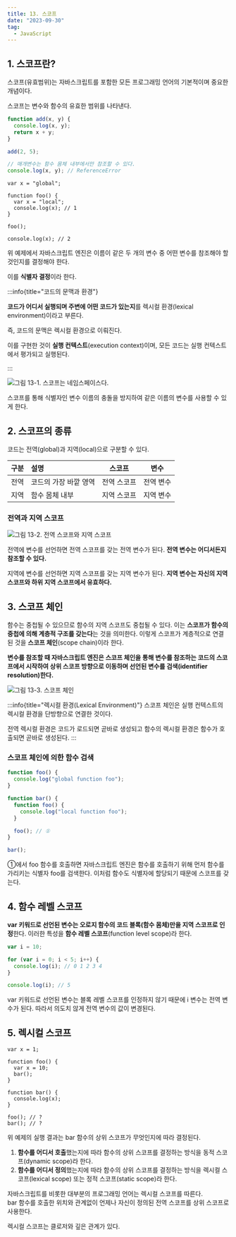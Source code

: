 ```yaml
---
title: 13. 스코프
date: "2023-09-30"
tag:
  - JavaScript
---
```


## 1. 스코프란?

스코프(유효범위)는 자바스크립트를 포함한 모든 프로그래밍 언어의 기본적이며 중요한 개념이다.

스코프는 변수와 함수의 유효한 범위를 나타낸다.

```js
function add(x, y) {
  console.log(x, y);
  return x + y;
}

add(2, 5);

// 매개변수는 함수 몸체 내부에서만 참조할 수 있다.
console.log(x, y); // ReferenceError
```

<!-- end -->

```js:실행_결과는?
var x = "global";

function foo() {
  var x = "local";
  console.log(x); // 1
}

foo();

console.log(x); // 2
```

위 예제에서 자바스크립트 엔진은 이름이 같은 두 개의 변수 중 어떤 변수를 참조해야 할 것인지를 결정해야 한다.

이를 **식별자 결정**이라 한다.

:::info{title="코드의 문맥과 환경"}

**코드가 어디서 실행되며 주변에 어떤 코드가 있는지**를 렉시컬 환경(lexical environment)이라고 부른다.

즉, 코드의 문맥은 렉시컬 환경으로 이뤄진다.

이를 구현한 것이 **실행 컨텍스트**(execution context)이며, 모든 코드는 실행 컨텍스트에서 평가되고 실행된다.

:::

![그림 13-1. 스코프는 네임스페이스다.](https://github.com/Zamoca42/blog/assets/96982072/fcc775d7-ca4d-47d6-a12a-348b4c4453af)

스코프를 통해 식별자인 변수 이름의 충돌을 방지하여 같은 이름의 변수를 사용할 수 있게 한다.

## 2. 스코프의 종류

코드는 전역(global)과 지역(local)으로 구분할 수 있다.

| 구분 | 설명                  |   스코프    |   변수    |
| :--- | :-------------------- | :---------: | :-------: |
| 전역 | 코드의 가장 바깥 영역 | 전역 스코프 | 전역 변수 |
| 지역 | 함수 몸체 내부        | 지역 스코프 | 지역 변수 |

### 전역과 지역 스코프

![그림 13-2. 전역 스코프와 지역 스코프](https://github.com/Zamoca42/blog/assets/96982072/21f35c27-627a-4eea-a568-59dcd1646a1a)

전역에 변수를 선언하면 전역 스코프를 갖는 전역 변수가 된다. **전역 변수는 어디서든지 참조할 수 있다.**

지역에 변수를 선언하면 지역 스코프를 갖는 지역 변수가 된다. **지역 변수는 자신의 지역 스코프와 하위 지역 스코프에서 유효하다.**

## 3. 스코프 체인

함수는 중첩될 수 있으므로 함수의 지역 스코프도 중첩될 수 있다. 이는 **스코프가 함수의 중첩에 의해 계층적 구조를 갖는다**는 것을 의미한다.
이렇게 스코프가 계층적으로 연결된 것을 **스코프 체인**(scope chain)이라 한다.

**변수를 참조할 때 자바스크립트 엔진은 스코프 체인을 통해 변수를 참조하는 코드의 스코프에서 시작하여 상위 스코프 방향으로 이동하며 선언된 변수를 검색(identifier resolution)한다.**

![그림 13-3. 스코프 체인](https://github.com/Zamoca42/blog/assets/96982072/a223a352-c648-403a-8fbe-c0a793a22055)

:::info{title="렉시컬 환경(Lexical Environment)"}
스코프 체인은 실행 컨텍스트의 렉시컬 환경을 단방향으로 연결한 것이다.

전역 렉시컬 환경은 코드가 로드되면 곧바로 생성되고 함수의 렉시컬 환경은 함수가 호출되면 곧바로 생성된다.
:::

### 스코프 체인에 의한 함수 검색

```js
function foo() {
  console.log("global function foo");
}

function bar() {
  function foo() {
    console.log("local function foo");
  }

  foo(); // ①
}

bar();
```

①에서 foo 함수를 호출하면 자바스크립트 엔진은 함수를 호출하기 위해 먼저 함수를 가리키는 식별자 foo를 검색한다. 이처럼 함수도 식별자에 할당되기 때문에 스코프를 갖는다.

## 4. 함수 레벨 스코프

**var 키워드로 선언된 변수는 오로지 함수의 코드 블록(함수 몸체)만을 지역 스코프로 인정**한다.
이러한 특성을 **함수 레벨 스코프**(function level scope)라 한다.

```js
var i = 10;

for (var i = 0; i < 5; i++) {
  console.log(i); // 0 1 2 3 4
}

console.log(i); // 5
```

var 키워드로 선언된 변수는 블록 레벨 스코프를 인정하지 않기 때문에 i 변수는 전역 변수가 된다. 따라서 의도치 않게 전역 변수의 값이 변경된다.

## 5. 렉시컬 스코프

```js:다음을_실행_해보자
var x = 1;

function foo() {
  var x = 10;
  bar();
}

function bar() {
  console.log(x);
}

foo(); // ?
bar(); // ?
```

위 예제의 실행 결과는 bar 함수의 상위 스코프가 무엇인지에 따라 결정된다.

1. **함수를 어디서 호출**했는지에 따라 함수의 상위 스코프를 결정하는 방식을 동적 스코프(dynamic scope)라 한다.
2. **함수를 어디서 정의**했는지에 따라 함수의 상위 스코프를 결정하는 방식을 렉시컬 스코프(lexical scope) 또는 정적 스코프(static scope)라 한다.

자바스크립트를 비롯한 대부분의 프로그래밍 언어는 렉시컬 스코프를 따른다.  
bar 함수를 호출한 위치와 관계없이 언제나 자신이 정의된 전역 스코프를 상위 스코프로 사용한다.

렉시컬 스코프는 클로저와 깊은 관계가 있다.
